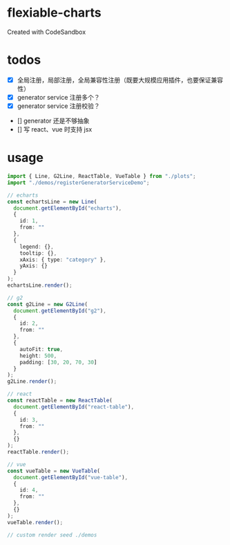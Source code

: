 # flexiable-charts

Created with CodeSandbox

# todos

- [x] 全局注册，局部注册，全局兼容性注册（既要大规模应用插件，也要保证兼容性）
- [x] generator service 注册多个？
- [x] generator service 注册校验？
- [] generator 还是不够抽象
- [] 写 react、vue 时支持 jsx

# usage

```ts
import { Line, G2Line, ReactTable, VueTable } from "./plots";
import "./demos/registerGeneratorServiceDemo";

// echarts
const echartsLine = new Line(
  document.getElementById("echarts"),
  {
    id: 1,
    from: ""
  },
  {
    legend: {},
    tooltip: {},
    xAxis: { type: "category" },
    yAxis: {}
  }
);
echartsLine.render();

// g2
const g2Line = new G2Line(
  document.getElementById("g2"),
  {
    id: 2,
    from: ""
  },
  {
    autoFit: true,
    height: 500,
    padding: [30, 20, 70, 30]
  }
);
g2Line.render();

// react
const reactTable = new ReactTable(
  document.getElementById("react-table"),
  {
    id: 3,
    from: ""
  },
  {}
);
reactTable.render();

// vue
const vueTable = new VueTable(
  document.getElementById("vue-table"),
  {
    id: 4,
    from: ""
  },
  {}
);
vueTable.render();

// custom render seed ./demos
```
